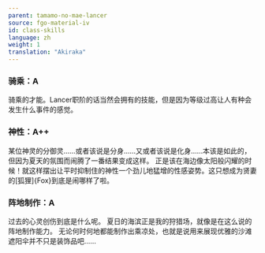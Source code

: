 ```yaml
---
parent: tamamo-no-mae-lancer
source: fgo-material-iv
id: class-skills
language: zh
weight: 1
translation: "Akiraka"
---
```


### 骑乘：A

骑乘的才能。Lancer职阶的话当然会拥有的技能，但是因为等级过高让人有种会发生什么事件的感觉。

### 神性：A++

某位神灵的分御灵……或者该说是分身……又或者该说是化身……本该是如此的，但因为夏天的氛围而闹腾了一番结果变成这样。
正是该在海边像太阳般闪耀的时候！就这样摆出让平时抑制住的神性一个劲儿地猛增的性感姿势。这只想成为贤妻的[狐狸]{Fox}到底是闹哪样了啦。

### 阵地制作：A

过去的心灵创伤到底是什么呢。
夏日的海滨正是我的狩猎场，就像是在这么说的阵地制作能力。
无论何时何地都能制作出乘凉处，也就是说用来展现优雅的沙滩遮阳伞并不只是装饰品吧……
